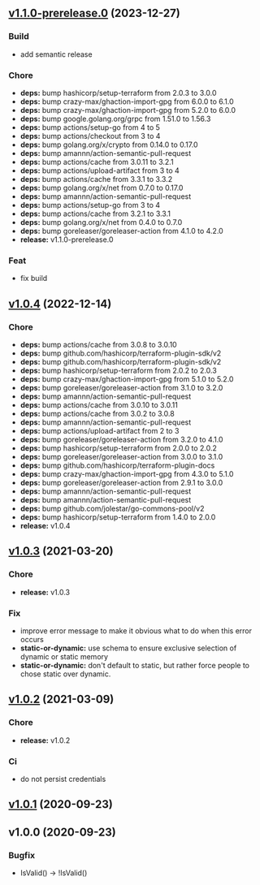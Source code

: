
<a name="v1.1.0-prerelease.0"></a>
## [v1.1.0-prerelease.0](https://github.com/taliesins/terraform-provider-hyperv/compare/v1.0.4...v1.1.0-prerelease.0) (2023-12-27)
### Build
- add semantic release

### Chore
- **deps:** bump hashicorp/setup-terraform from 2.0.3 to 3.0.0
- **deps:** bump crazy-max/ghaction-import-gpg from 6.0.0 to 6.1.0
- **deps:** bump crazy-max/ghaction-import-gpg from 5.2.0 to 6.0.0
- **deps:** bump google.golang.org/grpc from 1.51.0 to 1.56.3
- **deps:** bump actions/setup-go from 4 to 5
- **deps:** bump actions/checkout from 3 to 4
- **deps:** bump golang.org/x/crypto from 0.14.0 to 0.17.0
- **deps:** bump amannn/action-semantic-pull-request
- **deps:** bump actions/cache from 3.0.11 to 3.2.1
- **deps:** bump actions/upload-artifact from 3 to 4
- **deps:** bump actions/cache from 3.3.1 to 3.3.2
- **deps:** bump golang.org/x/net from 0.7.0 to 0.17.0
- **deps:** bump amannn/action-semantic-pull-request
- **deps:** bump actions/setup-go from 3 to 4
- **deps:** bump actions/cache from 3.2.1 to 3.3.1
- **deps:** bump golang.org/x/net from 0.4.0 to 0.7.0
- **deps:** bump goreleaser/goreleaser-action from 4.1.0 to 4.2.0
- **release:** v1.1.0-prerelease.0

### Feat
- fix build


<a name="v1.0.4"></a>
## [v1.0.4](https://github.com/taliesins/terraform-provider-hyperv/compare/v1.0.3...v1.0.4) (2022-12-14)
### Chore
- **deps:** bump actions/cache from 3.0.8 to 3.0.10
- **deps:** bump github.com/hashicorp/terraform-plugin-sdk/v2
- **deps:** bump github.com/hashicorp/terraform-plugin-sdk/v2
- **deps:** bump hashicorp/setup-terraform from 2.0.2 to 2.0.3
- **deps:** bump crazy-max/ghaction-import-gpg from 5.1.0 to 5.2.0
- **deps:** bump goreleaser/goreleaser-action from 3.1.0 to 3.2.0
- **deps:** bump amannn/action-semantic-pull-request
- **deps:** bump actions/cache from 3.0.10 to 3.0.11
- **deps:** bump actions/cache from 3.0.2 to 3.0.8
- **deps:** bump amannn/action-semantic-pull-request
- **deps:** bump actions/upload-artifact from 2 to 3
- **deps:** bump goreleaser/goreleaser-action from 3.2.0 to 4.1.0
- **deps:** bump hashicorp/setup-terraform from 2.0.0 to 2.0.2
- **deps:** bump goreleaser/goreleaser-action from 3.0.0 to 3.1.0
- **deps:** bump github.com/hashicorp/terraform-plugin-docs
- **deps:** bump crazy-max/ghaction-import-gpg from 4.3.0 to 5.1.0
- **deps:** bump goreleaser/goreleaser-action from 2.9.1 to 3.0.0
- **deps:** bump amannn/action-semantic-pull-request
- **deps:** bump amannn/action-semantic-pull-request
- **deps:** bump github.com/jolestar/go-commons-pool/v2
- **deps:** bump hashicorp/setup-terraform from 1.4.0 to 2.0.0
- **release:** v1.0.4


<a name="v1.0.3"></a>
## [v1.0.3](https://github.com/taliesins/terraform-provider-hyperv/compare/v1.0.2...v1.0.3) (2021-03-20)
### Chore
- **release:** v1.0.3

### Fix
- improve error message to make it obvious what to do when this error occurs
- **static-or-dynamic:** use schema to ensure exclusive selection of dynamic or static memory
- **static-or-dynamic:** don't default to static, but rather force people to chose static over dynamic.


<a name="v1.0.2"></a>
## [v1.0.2](https://github.com/taliesins/terraform-provider-hyperv/compare/v1.0.1...v1.0.2) (2021-03-09)
### Chore
- **release:** v1.0.2

### Ci
- do not persist credentials


<a name="v1.0.1"></a>
## [v1.0.1](https://github.com/taliesins/terraform-provider-hyperv/compare/v1.0.0...v1.0.1) (2020-09-23)

<a name="v1.0.0"></a>
## v1.0.0 (2020-09-23)
### Bugfix
- IsValid() -> !IsValid()

